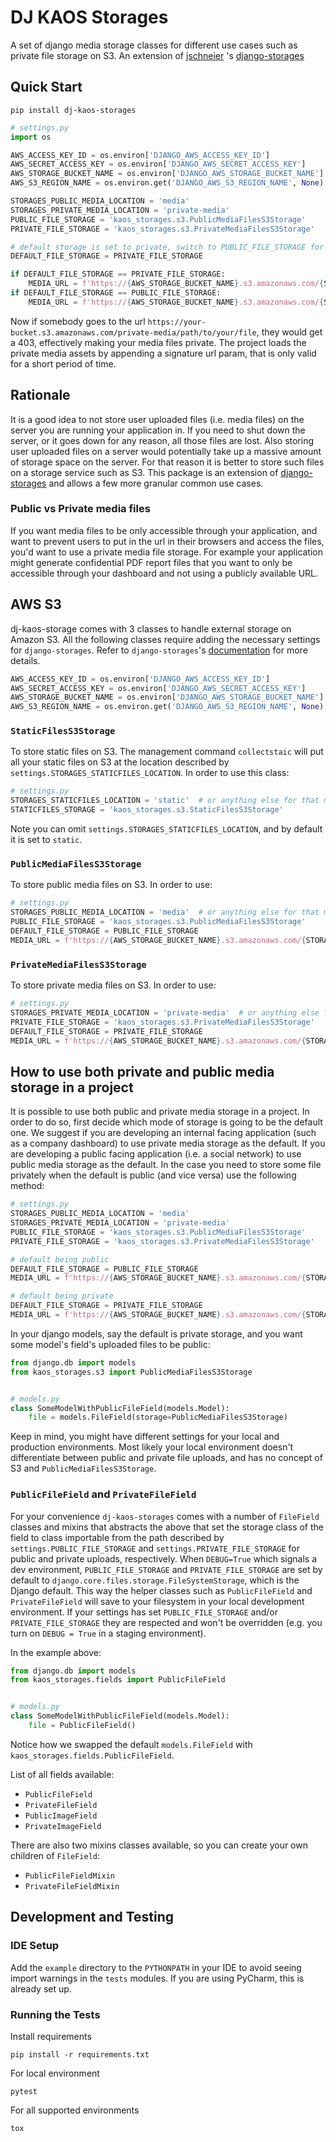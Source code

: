 # DJ KAOS Storages

A set of django media storage classes for different use cases such as private file storage on S3. An extension
of [jschneier](https://github.com/jschneier) 's
[django-storages](https://github.com/jschneier/django-storages)

## Quick Start

```shell
pip install dj-kaos-storages
```

```python
# settings.py
import os

AWS_ACCESS_KEY_ID = os.environ['DJANGO_AWS_ACCESS_KEY_ID']
AWS_SECRET_ACCESS_KEY = os.environ['DJANGO_AWS_SECRET_ACCESS_KEY']
AWS_STORAGE_BUCKET_NAME = os.environ['DJANGO_AWS_STORAGE_BUCKET_NAME']
AWS_S3_REGION_NAME = os.environ.get('DJANGO_AWS_S3_REGION_NAME', None)

STORAGES_PUBLIC_MEDIA_LOCATION = 'media'
STORAGES_PRIVATE_MEDIA_LOCATION = 'private-media'
PUBLIC_FILE_STORAGE = 'kaos_storages.s3.PublicMediaFilesS3Storage'
PRIVATE_FILE_STORAGE = 'kaos_storages.s3.PrivateMediaFilesS3Storage'

# default storage is set to private, switch to PUBLIC_FILE_STORAGE for public default storage
DEFAULT_FILE_STORAGE = PRIVATE_FILE_STORAGE

if DEFAULT_FILE_STORAGE == PRIVATE_FILE_STORAGE:
    MEDIA_URL = f'https://{AWS_STORAGE_BUCKET_NAME}.s3.amazonaws.com/{STORAGES_PRIVATE_MEDIA_LOCATION}/'
if DEFAULT_FILE_STORAGE == PUBLIC_FILE_STORAGE:
    MEDIA_URL = f'https://{AWS_STORAGE_BUCKET_NAME}.s3.amazonaws.com/{STORAGES_PUBLIC_MEDIA_LOCATION}/'
```

Now if somebody goes to the url `https://your-bucket.s3.amazonaws.com/private-media/path/to/your/file`, they would get a
403, effectively making your media files private. The project loads the private media assets by appending a signature
url param, that is only valid for a short period of time.

## Rationale

It is a good idea to not store user uploaded files (i.e. media files) on the server you are running your application in.
If you need to shut down the server, or it goes down for any reason, all those files are lost. Also storing user
uploaded files on a server would potentially take up a massive amount of storage space on the server. For that reason it
is better to store such files on a storage service such as S3. This package is an extension of
[django-storages](https://github.com/jschneier/django-storages) and allows a few more granular common use cases.

### Public vs Private media files

If you want media files to be only accessible through your application, and want to prevent users to put in the url in
their browsers and access the files, you'd want to use a private media file storage. For example your application might
generate confidential PDF report files that you want to only be accessible through your dashboard and not using a
publicly available URL.

## AWS S3

dj-kaos-storage comes with 3 classes to handle external storage on Amazon S3. All the following classes require adding
the necessary settings for `django-storages`. Refer to `django-storages`'s
[documentation](https://django-storages.readthedocs.io/en/latest/) for more details.

```python
AWS_ACCESS_KEY_ID = os.environ['DJANGO_AWS_ACCESS_KEY_ID']
AWS_SECRET_ACCESS_KEY = os.environ['DJANGO_AWS_SECRET_ACCESS_KEY']
AWS_STORAGE_BUCKET_NAME = os.environ['DJANGO_AWS_STORAGE_BUCKET_NAME']
AWS_S3_REGION_NAME = os.environ.get('DJANGO_AWS_S3_REGION_NAME', None)
```

### `StaticFilesS3Storage`

To store static files on S3. The management command `collectstaic` will put all your static files on S3 at the location
described by `settings.STORAGES_STATICFILES_LOCATION`. In order to use this class:

```python
# settings.py 
STORAGES_STATICFILES_LOCATION = 'static'  # or anything else for that matter
STATICFILES_STORAGE = 'kaos_storages.s3.StaticFilesS3Storage'
```

Note you can omit `settings.STORAGES_STATICFILES_LOCATION`, and by default it is set to `static`.

### `PublicMediaFilesS3Storage`

To store public media files on S3. In order to use:

```python
# settings.py 
STORAGES_PUBLIC_MEDIA_LOCATION = 'media'  # or anything else for that matter
PUBLIC_FILE_STORAGE = 'kaos_storages.s3.PublicMediaFilesS3Storage'
DEFAULT_FILE_STORAGE = PUBLIC_FILE_STORAGE
MEDIA_URL = f'https://{AWS_STORAGE_BUCKET_NAME}.s3.amazonaws.com/{STORAGES_PUBLIC_MEDIA_LOCATION}/'
```

### `PrivateMediaFilesS3Storage`

To store private media files on S3. In order to use:

```python
# settings.py 
STORAGES_PRIVATE_MEDIA_LOCATION = 'private-media'  # or anything else for that matter
PRIVATE_FILE_STORAGE = 'kaos_storages.s3.PrivateMediaFilesS3Storage'
DEFAULT_FILE_STORAGE = PRIVATE_FILE_STORAGE
MEDIA_URL = f'https://{AWS_STORAGE_BUCKET_NAME}.s3.amazonaws.com/{STORAGES_PRIVATE_MEDIA_LOCATION}/'
```

## How to use both private and public media storage in a project

It is possible to use both public and private media storage in a project. In order to do so, first decide which mode of
storage is going to be the default one. We suggest if you are developing an internal facing application (such as a
company dashboard) to use private media storage as the default. If you are developing a public facing application
(i.e. a social network) to use public media storage as the default. In the case you need to store some file privately
when the default is public (and vice versa) use the following method:

```python
# settings.py 
STORAGES_PUBLIC_MEDIA_LOCATION = 'media'
STORAGES_PRIVATE_MEDIA_LOCATION = 'private-media'
PUBLIC_FILE_STORAGE = 'kaos_storages.s3.PublicMediaFilesS3Storage'
PRIVATE_FILE_STORAGE = 'kaos_storages.s3.PrivateMediaFilesS3Storage'

# default being public 
DEFAULT_FILE_STORAGE = PUBLIC_FILE_STORAGE
MEDIA_URL = f'https://{AWS_STORAGE_BUCKET_NAME}.s3.amazonaws.com/{STORAGES_PUBLIC_MEDIA_LOCATION}/'

# default being private 
DEFAULT_FILE_STORAGE = PRIVATE_FILE_STORAGE
MEDIA_URL = f'https://{AWS_STORAGE_BUCKET_NAME}.s3.amazonaws.com/{STORAGES_PRIVATE_MEDIA_LOCATION}/'
```

In your django models, say the default is private storage, and you want some model's field's uploaded files to be
public:

```python
from django.db import models
from kaos_storages.s3 import PublicMediaFilesS3Storage


# models.py
class SomeModelWithPublicFileField(models.Model):
    file = models.FileField(storage=PublicMediaFilesS3Storage)
```

Keep in mind, you might have different settings for your local and production environments. Most likely your local
environment doesn't differentiate between public and private file uploads, and has no concept of S3 and
`PublicMediaFilesS3Storage`.

### `PublicFileField` and `PrivateFileField`

For your convenience `dj-kaos-storages` comes with a number of `FileField` classes and mixins that abstracts the above
that set the storage class of the field to class importable from the path described by `settings.PUBLIC_FILE_STORAGE`
and `settings.PRIVATE_FILE_STORAGE` for public and private uploads, respectively. When `DEBUG=True` which signals a dev
environment, `PUBLIC_FILE_STORAGE` and `PRIVATE_FILE_STORAGE` are set by default to
`django.core.files.storage.FileSystemStorage`, which is the Django default. This way the helper classes such
as `PublicFileField` and `PrivateFileField` will save to your filesystem in your local development environment. If your
settings has set `PUBLIC_FILE_STORAGE` and/or `PRIVATE_FILE_STORAGE` they are respected and won't be overridden (e.g.
you turn on `DEBUG = True` in a staging environment).

In the example above:

```python
from django.db import models
from kaos_storages.fields import PublicFileField


# models.py
class SomeModelWithPublicFileField(models.Model):
    file = PublicFileField()
```

Notice how we swapped the default `models.FileField` with `kaos_storages.fields.PublicFileField`.

List of all fields available:

- `PublicFileField`
- `PrivateFileField`
- `PublicImageField`
- `PrivateImageField`

There are also two mixins classes available, so you can create your own children of `FileField`:

- `PublicFileFieldMixin`
- `PrivateFileFieldMixin`

## Development and Testing

### IDE Setup

Add the `example` directory to the `PYTHONPATH` in your IDE to avoid seeing import warnings in the `tests` modules. If
you are using PyCharm, this is already set up.

### Running the Tests

Install requirements

```
pip install -r requirements.txt
```

For local environment

```
pytest
```

For all supported environments

```
tox
```
